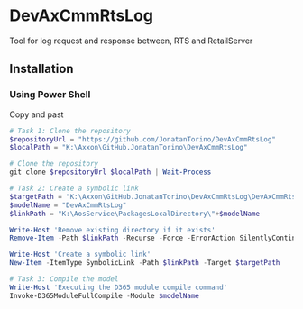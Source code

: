 # DevAxCmmRtsLog
Tool for log request and response between, RTS and RetailServer


## Installation

### Using Power Shell
Copy and past
```powershell
# Task 1: Clone the repository
$repositoryUrl = "https://github.com/JonatanTorino/DevAxCmmRtsLog"
$localPath = "K:\Axxon\GitHub.JonatanTorino\DevAxCmmRtsLog"

# Clone the repository
git clone $repositoryUrl $localPath | Wait-Process

# Task 2: Create a symbolic link
$targetPath = "K:\Axxon\GitHub.JonatanTorino\DevAxCmmRtsLog\DevAxCmmRtsLog"
$modelName = "DevAxCmmRtsLog"
$linkPath = "K:\AosService\PackagesLocalDirectory\"+$modelName

Write-Host 'Remove existing directory if it exists'
Remove-Item -Path $linkPath -Recurse -Force -ErrorAction SilentlyContinue

Write-Host 'Create a symbolic link'
New-Item -ItemType SymbolicLink -Path $linkPath -Target $targetPath

# Task 3: Compile the model
Write-Host 'Executing the D365 module compile command'
Invoke-D365ModuleFullCompile -Module $modelName

```